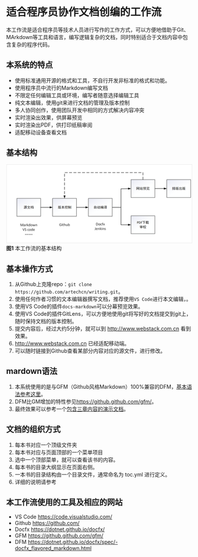 
适合程序员协作文档创编的工作流
===

本工作流是适合程序员等技术人员进行写作的工作方式，可以方便地借助于Git、MArkdown等工具和语言，编写逻辑复杂的文档，同时特别适合于文档内容中包含复杂的程序代码。

本系统的特点
---

- 使用标准通用开源的格式和工具，不自行开发非标准的格式和功能。
- 使用程序员中流行的Markdown编写文档
- 不限定任何编辑工具或环境，编写者随意选择编辑工具
- 纯文本编辑，使用git来进行文档的管理及版本控制
- 多人协同创作，使用团队开发中相同的方式解决内容冲突
- 实时渲染出效果，供屏幕预览
- 实时渲染出PDF，供打印纸稿审阅
- 适配移动设备查看文档

基本结构
---

![结构图](images/structure.png)
**图1** 本工作流的基本结构

基本操作方式
---

1. 从Github上克隆repo：`git clone https://github.com/artechcn/writing.git`。 
2. 使用任何作者习惯的文本编辑器撰写文档，推荐使用`VS Code`进行本文编辑，。
3. 使用VS Code的插件`docs-markdown`可以分幕预览效果。
3. 使用VS Code的插件GitLens，可以方便地使用git将写好的文档提交到git上，随时保持文档的版本控制。
4. 提交内容后，经过大约5分钟，就可以到 http://www.webstack.com.cn 看到效果。 
5. http://www.webstack.com.cn 已经适配移动端。
6. 可以随时链接到Github查看某部分内容对应的源文件，进行修改。

mardown语法
---

1. 本系统使用的是与GFM（Github风格Markdown）100%兼容的DFM，[基本语法参考这里](articles/dfm_user_guide.md)。
2. DFM比GM增加的特性参见<https://github.github.com/gfm/>。
3. 最终效果可以参考一个[包含三章内容的演示文档](python/)。

文档的组织方式
---

1. 每本书对应一个顶级文件夹
2. 每本书对应与页面顶部的一个菜单项目
3. 选中一个顶部菜单，就可以查看该书的内容。
4. 每本书的目录大纲显示在页面右侧。
5. 一本书的目录结构由一个目录文件，通常命名为 toc.yml 进行定义。
6. 详细的说明请参考


本工作流使用的工具及相应的网站
---

- VS Code <https://code.visualstudio.com/>
- Github <https://github.com/>
- Docfx <https://dotnet.github.io/docfx/>
- GFM <https://github.github.com/gfm/>
- DFM <https://dotnet.github.io/docfx/spec/-docfx_flavored_markdown.html>



